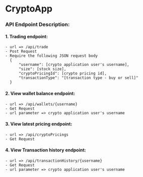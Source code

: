 # CryptoApp

### API Endpoint Description:

#### 1. Trading endpoint:
    - url => /api/trade
    - Post Request
    - Require the following JSON request body
      {
          "username": [crypto application user's username],
          "size": [stock size],
          "cryptoPricingId": [crypto pricing id],
          "transactionType": "[transaction type - buy or sell]"
      }


#### 2. View wallet balance endpoint:
    - url => /api/wallets/{username}
    - Get Request
    - url parameter => crypto application user's username


#### 3. View latest pricing endpoint:
    - url => /api/cryptoPricings
    - Get Request


#### 4. View Transaction history endpoint:
    - url => /api/transactionHistory/{username}
    - Get Request
    - url parameter => crypto application user's username
